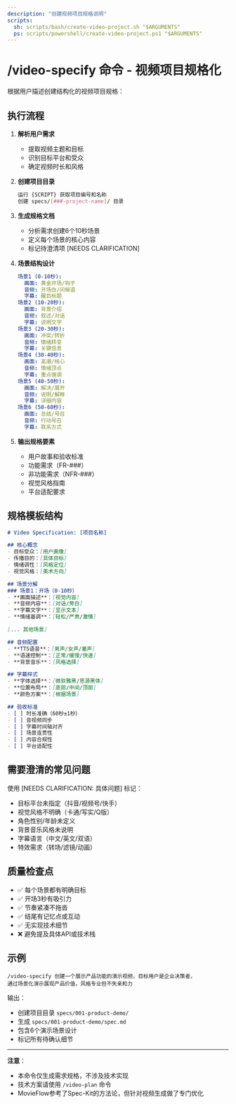 ```yaml
---
description: "创建视频项目规格说明"
scripts:
  sh: scripts/bash/create-video-project.sh "$ARGUMENTS"
  ps: scripts/powershell/create-video-project.ps1 "$ARGUMENTS"
---
```


# /video-specify 命令 - 视频项目规格化

根据用户描述创建结构化的视频项目规格：

## 执行流程

1. **解析用户需求**
   - 提取视频主题和目标
   - 识别目标平台和受众
   - 确定视频时长和风格

2. **创建项目目录**
   ```bash
   运行 {SCRIPT} 获取项目编号和名称
   创建 specs/[###-project-name]/ 目录
   ```

3. **生成规格文档**
   - 分析需求创建6个10秒场景
   - 定义每个场景的核心内容
   - 标记待澄清项 [NEEDS CLARIFICATION]

4. **场景结构设计**
   ```yaml
   场景1 (0-10秒):
     画面: 黄金开场/钩子
     音频: 开场白/问候语
     字幕: 醒目标题
   场景2 (10-20秒):
     画面: 背景介绍
     音频: 叙述/对话
     字幕: 说明文字
   场景3 (20-30秒):
     画面: 冲突/转折
     音频: 情绪转变
     字幕: 关键信息
   场景4 (30-40秒):
     画面: 高潮/核心
     音频: 情绪顶点
     字幕: 重点强调
   场景5 (40-50秒):
     画面: 解决/展开
     音频: 说明/解释
     字幕: 详细内容
   场景6 (50-60秒):
     画面: 总结/号召
     音频: 行动号召
     字幕: 联系方式
   ```

5. **输出规格要素**
   - 用户故事和验收标准
   - 功能需求（FR-###）
   - 非功能需求（NFR-###）
   - 视觉风格指南
   - 平台适配要求

## 规格模板结构

```markdown
# Video Specification: [项目名称]

## 核心概念
- 目标受众：[用户画像]
- 传播目的：[具体目标]
- 情绪调性：[风格定位]
- 视觉风格：[美术方向]

## 场景分解
### 场景1：开场（0-10秒）
- **画面描述**：[视觉内容]
- **音频内容**：[对话/旁白]
- **字幕文字**：[显示文本]
- **情绪基调**：[轻松/严肃/激情]

[... 其他场景]

## 音频配置
- **TTS语音**：[男声/女声/童声]
- **语速控制**：[正常/缓慢/快速]
- **背景音乐**：[风格选择]

## 字幕样式
- **字体选择**：[微软雅黑/思源黑体]
- **位置布局**：[底部/中间/顶部]
- **颜色方案**：[根据场景]

## 验收标准
- [ ] 时长准确（60秒±1秒）
- [ ] 音视频同步
- [ ] 字幕时间轴对齐
- [ ] 场景连贯性
- [ ] 内容合规性
- [ ] 平台适配性
```

## 需要澄清的常见问题

使用 [NEEDS CLARIFICATION: 具体问题] 标记：

- 目标平台未指定（抖音/视频号/快手）
- 视觉风格不明确（卡通/写实/Q版）
- 角色性别/年龄未定义
- 背景音乐风格未说明
- 字幕语言（中文/英文/双语）
- 特效需求（转场/滤镜/动画）

## 质量检查点

- ✅ 每个场景都有明确目标
- ✅ 开场3秒有吸引力
- ✅ 节奏紧凑不拖沓
- ✅ 结尾有记忆点或互动
- ✅ 无实现技术细节
- ❌ 避免提及具体API或技术栈

## 示例

```
/video-specify 创建一个展示产品功能的演示视频，目标用户是企业决策者，
通过场景化演示展现产品价值，风格专业但不失亲和力
```

输出：
- 创建项目目录 `specs/001-product-demo/`
- 生成 `specs/001-product-demo/spec.md`
- 包含6个演示场景设计
- 标记所有待确认细节

---

**注意**：
- 本命令仅生成需求规格，不涉及技术实现
- 技术方案请使用 `/video-plan` 命令
- MovieFlow参考了Spec-Kit的方法论，但针对视频生成做了专门优化